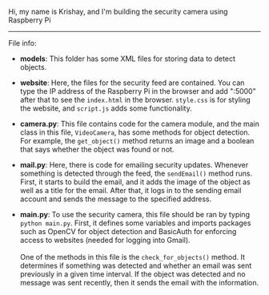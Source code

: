 Hi, my name is Krishay, and I'm building the security camera using Raspberry Pi

-----

File info:

- **models**: This folder has some XML files for storing data to detect objects.

- **website**: Here, the files for the security feed are contained. You can type the IP address of the Raspberry Pi in the browser and add ":5000" after that to see the `index.html` in the browser. `style.css` is for styling the website, and `script.js` adds some functionality.

- **camera.py**: This file contains code for the camera module, and the main class in this file, `VideoCamera`, has some methods for object detection. For example, the `get_object()` method returns an image and a boolean that says whether the object was found or not.

- **mail.py**: Here, there is code for emailing security updates. Whenever something is detected through the feed, the `sendEmail()` method runs. First, it starts to build the email, and it adds the image of the object as well as a title for the email. After that, it logs in to the sending email account and sends the message to the specified address.

- **main.py**: To use the security camera, this file should be ran by typing `python main.py`. First, it defines some variables and imports packages such as OpenCV for object detection and BasicAuth for enforcing access to websites (needed for logging into Gmail).<br><br>One of the methods in this file is the `check_for_objects()` method. It determines if something was detected and whether an email was sent previously in a given time interval. If the object was detected and no message was sent recently, then it sends the email with the information.
